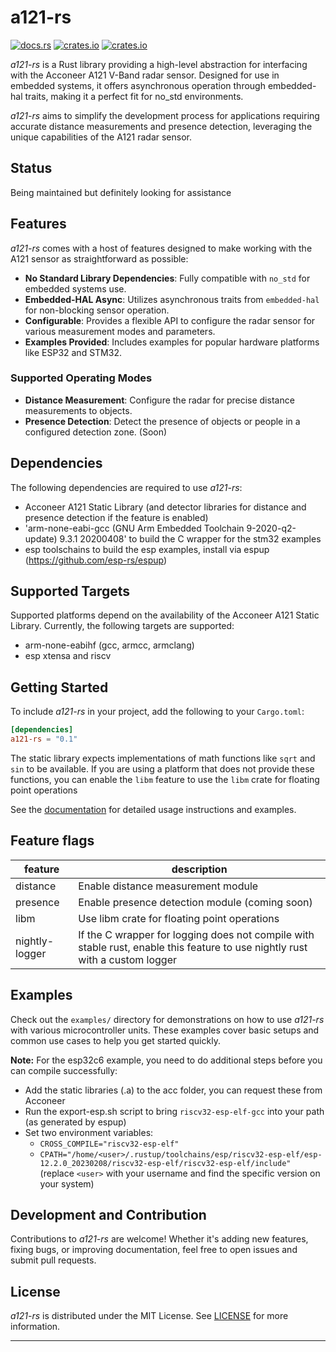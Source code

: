 # a121-rs

[![docs.rs](https://docs.rs/a121-rs/badge.svg)](https://docs.rs/a121-rs)
[![crates.io](https://img.shields.io/crates/v/a121-rs.svg)](https://crates.io/crates/a121-rs)
[![crates.io](https://img.shields.io/crates/d/a121-rs.svg)](https://crates.io/crates/a121-rs)

_a121-rs_ is a Rust library providing a high-level abstraction for interfacing with the Acconeer A121 V-Band radar sensor. Designed for use in embedded systems, it offers asynchronous operation through embedded-hal traits, making it a perfect fit for no_std environments.

_a121-rs_ aims to simplify the development process for applications requiring accurate distance measurements and presence detection, leveraging the unique capabilities of the A121 radar sensor.

## Status

Being maintained but definitely looking for assistance

## Features

_a121-rs_ comes with a host of features designed to make working with the A121 sensor as straightforward as possible:

- **No Standard Library Dependencies**: Fully compatible with `no_std` for embedded systems use.
- **Embedded-HAL Async**: Utilizes asynchronous traits from `embedded-hal` for non-blocking sensor operation.
- **Configurable**: Provides a flexible API to configure the radar sensor for various measurement modes and parameters.
- **Examples Provided**: Includes examples for popular hardware platforms like ESP32 and STM32.

### Supported Operating Modes

- **Distance Measurement**: Configure the radar for precise distance measurements to objects.
- **Presence Detection**: Detect the presence of objects or people in a configured detection zone. (Soon)

## Dependencies

The following dependencies are required to use _a121-rs_:
- Acconeer A121 Static Library (and detector libraries for distance and presence detection if the feature is enabled)
- 'arm-none-eabi-gcc (GNU Arm Embedded Toolchain 9-2020-q2-update) 9.3.1 20200408' to build the C wrapper for the stm32 examples
- esp toolschains to build the esp examples, install via espup (https://github.com/esp-rs/espup) 

## Supported Targets
Supported platforms depend on the availability of the Acconeer A121 Static Library.
Currently, the following targets are supported:
- arm-none-eabihf (gcc, armcc, armclang)
- esp xtensa and riscv

## Getting Started

To include _a121-rs_ in your project, add the following to your `Cargo.toml`:

```toml
[dependencies]
a121-rs = "0.1"
```

The static library expects implementations of math functions like `sqrt` and `sin` to be available.
If you are using a platform that does not provide these functions, you can enable the `libm` feature to use the `libm` crate for floating point operations


See the [documentation](https://docs.rs/a121-rs) for detailed usage instructions and examples.

## Feature flags
feature | description
--- | ---
distance | Enable distance measurement module
presence | Enable presence detection module (coming soon)
libm | Use libm crate for floating point operations
nightly-logger | If the C wrapper for logging does not compile with stable rust, enable this feature to use nightly rust with a custom logger

## Examples

Check out the `examples/` directory for demonstrations on how to use _a121-rs_ with various microcontroller units.
These examples cover basic setups and common use cases to help you get started quickly.

**Note:** For the esp32c6 example, you need to do additional steps before you can compile successfully:
- Add the static libraries (.a) to the acc folder, you can request these from Acconeer
- Run the export-esp.sh script to bring `riscv32-esp-elf-gcc` into your path (as generated by espup)
- Set two environment variables:
  - `CROSS_COMPILE="riscv32-esp-elf"`
  - `CPATH="/home/<user>/.rustup/toolchains/esp/riscv32-esp-elf/esp-12.2.0_20230208/riscv32-esp-elf/riscv32-esp-elf/include"` (replace `<user>` with your username and find the specific version on your system)


## Development and Contribution

Contributions to _a121-rs_ are welcome! Whether it's adding new features, fixing bugs, or improving documentation, feel free to open issues and submit pull requests.

## License

_a121-rs_ is distributed under the MIT License. See [LICENSE](https://github.com/Ragarnoy/a121-rs/LICENSE) for more information.

---
